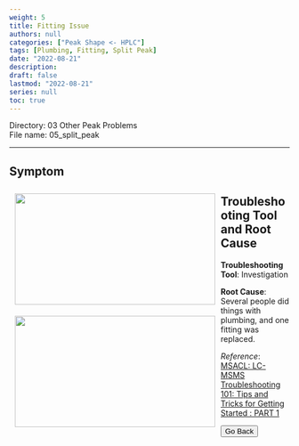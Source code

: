 ```yaml
---
weight: 5
title: Fitting Issue
authors: null
categories: ["Peak Shape <- HPLC"]
tags: [Plumbing, Fitting, Split Peak]
date: "2022-08-21"
description:  
draft: false
lastmod: "2022-08-21"
series: null
toc: true
---
```

Directory: 03 Other Peak Problems  
File name: 05_split_peak


<!--more-->
---

## Symptom
<div class = "row">
<img width ="360" height= "200" src = "/docs/images/Screenshot 2022-08-18 161657.png" style ="float: left" HSPACE="10" VSPACE="10"/>
</div>

## Troubleshooting Tool and Root Cause

<div class = "row">
<img width ="360" height= "200" src = "/docs/images/Screenshot 2022-08-18 161955.png" style ="float: left" HSPACE="10" VSPACE="10"/>

<b>Troubleshooting Tool</b>:  Investigation

<b>Root Cause</b>: Several people did things with plumbing, and one fitting was replaced.  

</div>

*Reference*:  
[MSACL: LC-MSMS Troubleshooting 101: Tips and Tricks for Getting Started : PART 1](https://www.msacl.org/index.php?header=Learning_Center&tab=Video_Library&subtab=Search_Video_Library)   

<button class="button" onclick="history.back()">Go Back</button>